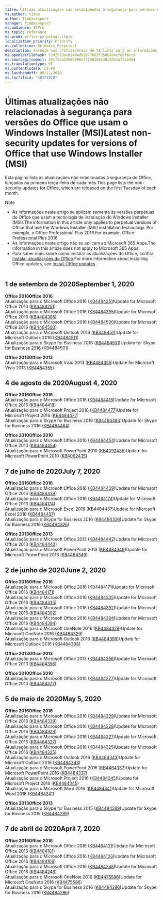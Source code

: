 ```yaml
---
title: Últimas atualizações não relacionadas à segurança para versões do Office que usam o Windows Installer (MSI)
ms.author: timda
author: TimDavenport
manager: TimDavenport
ms.audience: ITPro
ms.topic: reference
ms.prod: office-perpetual-itpro
localization_priority: Priority
ms.collection: RelNotes_Perpetual
description: Fornece aos profissionais de TI links para as informações mais recentes sobre atualizações que não são de segurança para versões perpétuas do Office 2016, Office 2013 e Office 2010
ms.openlocfilehash: 53d2533ecb240ad91b77662f3586804cf68f6cc9
ms.sourcegitcommit: 591f5da255de896ef3156108349c6d2eaf34ed54
ms.translationtype: HT
ms.contentlocale: pt-BR
ms.lasthandoff: 09/22/2020
ms.locfileid: "48174520"
---
```

# <a name="latest-non-security-updates-for-versions-of-office-that-use-windows-installer-msi"></a><span data-ttu-id="f489c-103">Últimas atualizações não relacionadas à segurança para versões do Office que usam o Windows Installer (MSI)</span><span class="sxs-lookup"><span data-stu-id="f489c-103">Latest non-security updates for versions of Office that use Windows Installer (MSI)</span></span>

<span data-ttu-id="f489c-104">Esta página lista as atualizações não relacionadas à segurança do Office, lançadas na primeira terça-feira de cada mês.</span><span class="sxs-lookup"><span data-stu-id="f489c-104">This page lists the non-security updates for Office, which are released on the first Tuesday of each month.</span></span>

> [!NOTE]
> - <span data-ttu-id="f489c-105">As informações neste artigo se aplicam somente às versões perpétuas do Office que usam a tecnologia de instalação do Windows Installer (MSI).</span><span class="sxs-lookup"><span data-stu-id="f489c-105">The information in this article only applies to perpetual versions of Office that use the Windows Installer (MSI) installation technology.</span></span> <span data-ttu-id="f489c-106">Por exemplo, o Office Professional Plus 2016.</span><span class="sxs-lookup"><span data-stu-id="f489c-106">For example, Office Professional Plus 2016.</span></span>
> - <span data-ttu-id="f489c-107">As informações neste artigo não se aplicam ao Microsoft 365 Apps.</span><span class="sxs-lookup"><span data-stu-id="f489c-107">The information in this article does not apply to Microsoft 365 Apps.</span></span>
> - <span data-ttu-id="f489c-108">Para saber mais sobre como instalar as atualizações do Office, confira [Instalar atualizações do Office](https://support.office.com/article/2ab296f3-7f03-43a2-8e50-46de917611c5).</span><span class="sxs-lookup"><span data-stu-id="f489c-108">For more information about installing Office updates, see [Install Office updates](https://support.office.com/article/2ab296f3-7f03-43a2-8e50-46de917611c5).</span></span>
<br/><br/>

## <a name="september-1-2020"></a><span data-ttu-id="f489c-109">1 de setembro de 2020</span><span class="sxs-lookup"><span data-stu-id="f489c-109">September 1, 2020</span></span>
<span data-ttu-id="f489c-110">**Office 2016**</span><span class="sxs-lookup"><span data-stu-id="f489c-110">**Office 2016**</span></span><br/>
<span data-ttu-id="f489c-111">Atualização para o Microsoft Office 2016 ([KB4484251](https://support.microsoft.com/help/4484251))</span><span class="sxs-lookup"><span data-stu-id="f489c-111">Update for Microsoft Office 2016 ([KB4484251](https://support.microsoft.com/help/4484251))</span></span><br/>
<span data-ttu-id="f489c-112">Atualização para o Microsoft Office 2016 ([KB4484395](https://support.microsoft.com/help/4484395))</span><span class="sxs-lookup"><span data-stu-id="f489c-112">Update for Microsoft Office 2016 ([KB4484395](https://support.microsoft.com/help/4484395))</span></span><br/> <span data-ttu-id="f489c-113">Atualização para o Microsoft Office 2016 ([KB4484500](https://support.microsoft.com/help/4484500))</span><span class="sxs-lookup"><span data-stu-id="f489c-113">Update for Microsoft Office 2016 ([KB4484500](https://support.microsoft.com/help/4484500))</span></span> <br/>
<span data-ttu-id="f489c-114">Atualização para o Microsoft Outlook 2016 ([KB4484511](https://support.microsoft.com/help/4484511))</span><span class="sxs-lookup"><span data-stu-id="f489c-114">Update for Microsoft Outlook 2016 ([KB4484511](https://support.microsoft.com/help/4484511))</span></span> <br/>
<span data-ttu-id="f489c-115">Atualização para o Skype for Business 2016 ([KB4484501](https://support.microsoft.com/help/4484501))</span><span class="sxs-lookup"><span data-stu-id="f489c-115">Update for Skype for Business 2016 ([KB4484501](https://support.microsoft.com/help/4484501))</span></span> <br/>

<span data-ttu-id="f489c-116">**Office 2013**</span><span class="sxs-lookup"><span data-stu-id="f489c-116">**Office 2013**</span></span><br/>
<span data-ttu-id="f489c-117">Atualização para o Microsoft Visio 2013 ([KB4484355](https://support.microsoft.com/help/4484355))</span><span class="sxs-lookup"><span data-stu-id="f489c-117">Update for Microsoft Visio 2013 ([KB4484355](https://support.microsoft.com/help/4484355))</span></span><br/>

## <a name="august-4-2020"></a><span data-ttu-id="f489c-118">4 de agosto de 2020</span><span class="sxs-lookup"><span data-stu-id="f489c-118">August 4, 2020</span></span>

<span data-ttu-id="f489c-119">**Office 2016**</span><span class="sxs-lookup"><span data-stu-id="f489c-119">**Office 2016**</span></span><br/>
<span data-ttu-id="f489c-120">Atualização para o Microsoft Office 2016 ([KB4484418](https://support.microsoft.com/help/4484418))</span><span class="sxs-lookup"><span data-stu-id="f489c-120">Update for Microsoft Office 2016 ([KB4484418](https://support.microsoft.com/help/4484418))</span></span><br/> <span data-ttu-id="f489c-121">Atualização para o Microsoft Project 2016 ([KB4484477](https://support.microsoft.com/help/4484477))</span><span class="sxs-lookup"><span data-stu-id="f489c-121">Update for Microsoft Project 2016 ([KB4484477](https://support.microsoft.com/help/4484477))</span></span><br/>
<span data-ttu-id="f489c-122">Atualização para o Skype for Business 2016 ([KB4484464](https://support.microsoft.com/help/4484464))</span><span class="sxs-lookup"><span data-stu-id="f489c-122">Update for Skype for Business 2016 ([KB4484464](https://support.microsoft.com/help/4484464))</span></span><br/> 

<span data-ttu-id="f489c-123">**Office 2010**</span><span class="sxs-lookup"><span data-stu-id="f489c-123">**Office 2010**</span></span><br/>
<span data-ttu-id="f489c-124">Atualização para o Microsoft Office 2010 ([KB4484454](https://support.microsoft.com/help/4484454))</span><span class="sxs-lookup"><span data-stu-id="f489c-124">Update for Microsoft Office 2010 ([KB4484454](https://support.microsoft.com/help/4484454))</span></span><br/> <span data-ttu-id="f489c-125">Atualização para o Microsoft PowerPoint 2010 ([KB4092435](https://support.microsoft.com/help/4092435))</span><span class="sxs-lookup"><span data-stu-id="f489c-125">Update for Microsoft PowerPoint 2010 ([KB4092435](https://support.microsoft.com/help/4092435))</span></span><br/> 

## <a name="july-7-2020"></a><span data-ttu-id="f489c-126">7 de julho de 2020</span><span class="sxs-lookup"><span data-stu-id="f489c-126">July 7, 2020</span></span>

<span data-ttu-id="f489c-127">**Office 2016**</span><span class="sxs-lookup"><span data-stu-id="f489c-127">**Office 2016**</span></span><br/>
<span data-ttu-id="f489c-128">Atualização para o Microsoft Office 2016 ([KB4484439](https://support.microsoft.com/help/4484439))</span><span class="sxs-lookup"><span data-stu-id="f489c-128">Update for Microsoft Office 2016 ([KB4484439](https://support.microsoft.com/help/4484439))</span></span><br/> <span data-ttu-id="f489c-129">Atualização para o Microsoft Office 2016 ([KB4484174](https://support.microsoft.com/help/4484174))</span><span class="sxs-lookup"><span data-stu-id="f489c-129">Update for Microsoft Office 2016 ([KB4484174](https://support.microsoft.com/help/4484174))</span></span><br/> <span data-ttu-id="f489c-130">Atualização para o Microsoft Excel 2016 ([KB4484437](https://support.microsoft.com/help/4484437))</span><span class="sxs-lookup"><span data-stu-id="f489c-130">Update for Microsoft Excel 2016 ([KB4484437](https://support.microsoft.com/help/4484437))</span></span><br/>
<span data-ttu-id="f489c-131">Atualização para o Skype for Business 2016 ([KB4484326](https://support.microsoft.com/help/4484326))</span><span class="sxs-lookup"><span data-stu-id="f489c-131">Update for Skype for Business 2016 ([KB4484326](https://support.microsoft.com/help/4484326))</span></span><br/> 

<span data-ttu-id="f489c-132">**Office 2013**</span><span class="sxs-lookup"><span data-stu-id="f489c-132">**Office 2013**</span></span><br/>
<span data-ttu-id="f489c-133">Atualização para o Microsoft Office 2013 ([KB4484442](https://support.microsoft.com/help/4484442))</span><span class="sxs-lookup"><span data-stu-id="f489c-133">Update for Microsoft Office 2013 ([KB4484442](https://support.microsoft.com/help/4484442))</span></span><br/> <span data-ttu-id="f489c-134">Atualização para o Microsoft PowerPoint 2013 ([KB4484349](https://support.microsoft.com/help/4484349))</span><span class="sxs-lookup"><span data-stu-id="f489c-134">Update for Microsoft PowerPoint 2013 ([KB4484349](https://support.microsoft.com/help/4484349))</span></span><br/> 


## <a name="june-2-2020"></a><span data-ttu-id="f489c-135">2 de junho de 2020</span><span class="sxs-lookup"><span data-stu-id="f489c-135">June 2, 2020</span></span>

<span data-ttu-id="f489c-136">**Office 2016**</span><span class="sxs-lookup"><span data-stu-id="f489c-136">**Office 2016**</span></span><br/>
<span data-ttu-id="f489c-137">Atualização para o Microsoft Office 2016 ([KB4484171](https://support.microsoft.com/help/4484171))</span><span class="sxs-lookup"><span data-stu-id="f489c-137">Update for Microsoft Office 2016 ([KB4484171](https://support.microsoft.com/help/4484171))</span></span><br/> <span data-ttu-id="f489c-138">Atualização para o Microsoft Office 2016 ([KB4484335](https://support.microsoft.com/help/4484335))</span><span class="sxs-lookup"><span data-stu-id="f489c-138">Update for Microsoft Office 2016 ([KB4484335](https://support.microsoft.com/help/4484335))</span></span><br/> <span data-ttu-id="f489c-139">Atualização para o Microsoft Office 2016 ([KB4484392](https://support.microsoft.com/help/4484392))</span><span class="sxs-lookup"><span data-stu-id="f489c-139">Update for Microsoft Office 2016 ([KB4484392](https://support.microsoft.com/help/4484392))</span></span><br/> <span data-ttu-id="f489c-140">Atualização para o Microsoft Office 2016 ([KB4484394](https://support.microsoft.com/help/4484394))</span><span class="sxs-lookup"><span data-stu-id="f489c-140">Update for Microsoft Office 2016 ([KB4484394](https://support.microsoft.com/help/4484394))</span></span><br/> <span data-ttu-id="f489c-141">Atualização para o Microsoft OneNote 2016 ([KB4484329](https://support.microsoft.com/help/4484329))</span><span class="sxs-lookup"><span data-stu-id="f489c-141">Update for Microsoft OneNote 2016 ([KB4484329](https://support.microsoft.com/help/4484329))</span></span><br/>
<span data-ttu-id="f489c-142">Atualização para o Microsoft Outlook 2016 ([KB4484398](https://support.microsoft.com/help/4484398))</span><span class="sxs-lookup"><span data-stu-id="f489c-142">Update for Microsoft Outlook 2016 ([KB4484398](https://support.microsoft.com/help/4484398))</span></span><br/> 

<span data-ttu-id="f489c-143">**Office 2013**</span><span class="sxs-lookup"><span data-stu-id="f489c-143">**Office 2013**</span></span><br/>
<span data-ttu-id="f489c-144">Atualização para o Microsoft Office 2013 ([KB4484356](https://support.microsoft.com/help/4484356))</span><span class="sxs-lookup"><span data-stu-id="f489c-144">Update for Microsoft Office 2013 ([KB4484356](https://support.microsoft.com/help/4484356))</span></span><br/> 

<span data-ttu-id="f489c-145">**Office 2010**</span><span class="sxs-lookup"><span data-stu-id="f489c-145">**Office 2010**</span></span><br/>
<span data-ttu-id="f489c-146">Atualização para o Microsoft Office 2010 ([KB4484377](https://support.microsoft.com/help/4484377))</span><span class="sxs-lookup"><span data-stu-id="f489c-146">Update for Microsoft Office 2010 ([KB4484377](https://support.microsoft.com/help/4484377))</span></span><br/> 


## <a name="may-5-2020"></a><span data-ttu-id="f489c-147">5 de maio de 2020</span><span class="sxs-lookup"><span data-stu-id="f489c-147">May 5, 2020</span></span>

<span data-ttu-id="f489c-148">**Office 2016**</span><span class="sxs-lookup"><span data-stu-id="f489c-148">**Office 2016**</span></span><br/>
<span data-ttu-id="f489c-149">Atualização para o Microsoft Office 2016 ([KB4484339](https://support.microsoft.com/help/4484339))</span><span class="sxs-lookup"><span data-stu-id="f489c-149">Update for Microsoft Office 2016 ([KB4484339](https://support.microsoft.com/help/4484339))</span></span><br/> <span data-ttu-id="f489c-150">Atualização para o Microsoft Office 2016 ([KB4484328](https://support.microsoft.com/help/4484328))</span><span class="sxs-lookup"><span data-stu-id="f489c-150">Update for Microsoft Office 2016 ([KB4484328](https://support.microsoft.com/help/4484328))</span></span><br/> <span data-ttu-id="f489c-151">Atualização para o Microsoft Office 2016 ([KB4484327](https://support.microsoft.com/help/4484327))</span><span class="sxs-lookup"><span data-stu-id="f489c-151">Update for Microsoft Office 2016 ([KB4484327](https://support.microsoft.com/help/4484327))</span></span><br/> <span data-ttu-id="f489c-152">Atualização para o Microsoft Office 2016 ([KB4484325](https://support.microsoft.com/help/4484325))</span><span class="sxs-lookup"><span data-stu-id="f489c-152">Update for Microsoft Office 2016 ([KB4484325](https://support.microsoft.com/help/4484325))</span></span><br/> <span data-ttu-id="f489c-153">Atualização para o Microsoft Outlook 2016 ([KB4484343](https://support.microsoft.com/help/4484343))</span><span class="sxs-lookup"><span data-stu-id="f489c-153">Update for Microsoft Outlook 2016 ([KB4484343](https://support.microsoft.com/help/4484343))</span></span><br/> <span data-ttu-id="f489c-154">Atualização para o Microsoft PowerPoint 2016 ([KB4484337](https://support.microsoft.com/help/4484337))</span><span class="sxs-lookup"><span data-stu-id="f489c-154">Update for Microsoft PowerPoint 2016 ([KB4484337](https://support.microsoft.com/help/4484337))</span></span><br/> <span data-ttu-id="f489c-155">Atualização para o Microsoft Project 2016 ([KB4484345](https://support.microsoft.com/help/4484345))</span><span class="sxs-lookup"><span data-stu-id="f489c-155">Update for Microsoft Project 2016 ([KB4484345](https://support.microsoft.com/help/4484345))</span></span><br/> <span data-ttu-id="f489c-156">Atualização para o Microsoft Word 2016 ([KB4484341](https://support.microsoft.com/help/4484341))</span><span class="sxs-lookup"><span data-stu-id="f489c-156">Update for Microsoft Word 2016 ([KB4484341](https://support.microsoft.com/help/4484341))</span></span><br/> 


<span data-ttu-id="f489c-157">**Office 2013**</span><span class="sxs-lookup"><span data-stu-id="f489c-157">**Office 2013**</span></span><br/>
<span data-ttu-id="f489c-158">Atualização para o Skype for Business 2015 ([KB4484289](https://support.microsoft.com/help/4484289))</span><span class="sxs-lookup"><span data-stu-id="f489c-158">Update for Skype for Business 2015 ([KB4484289](https://support.microsoft.com/help/4484289))</span></span><br/>

## <a name="april-7-2020"></a><span data-ttu-id="f489c-159">7 de abril de 2020</span><span class="sxs-lookup"><span data-stu-id="f489c-159">April 7, 2020</span></span>

<span data-ttu-id="f489c-160">**Office 2016**</span><span class="sxs-lookup"><span data-stu-id="f489c-160">**Office 2016**</span></span><br/>
<span data-ttu-id="f489c-161">Atualização para o Microsoft Office 2016 ([KB4484101](https://support.microsoft.com/help/4484101))</span><span class="sxs-lookup"><span data-stu-id="f489c-161">Update for Microsoft Office 2016 ([KB4484101](https://support.microsoft.com/help/4484101))</span></span><br/>
<span data-ttu-id="f489c-162">Atualização para o Microsoft Office 2016 ([KB4484106](https://support.microsoft.com/help/4484106))</span><span class="sxs-lookup"><span data-stu-id="f489c-162">Update for Microsoft Office 2016 ([KB4484106](https://support.microsoft.com/help/4484106))</span></span><br/>
<span data-ttu-id="f489c-163">Atualização para o Microsoft Office 2016 ([KB4484248](https://support.microsoft.com/help/4484248))</span><span class="sxs-lookup"><span data-stu-id="f489c-163">Update for Microsoft Office 2016 ([KB4484248](https://support.microsoft.com/help/4484248))</span></span><br/>
<span data-ttu-id="f489c-164">Atualização para o Microsoft OneNote 2016 ([KB4475586](https://support.microsoft.com/help/4475586))</span><span class="sxs-lookup"><span data-stu-id="f489c-164">Update for Microsoft OneNote 2016 ([KB4475586](https://support.microsoft.com/help/4475586))</span></span><br/>
<span data-ttu-id="f489c-165">Atualização para o Skype for Business 2016 ([KB4484286](https://support.microsoft.com/help/4484286))</span><span class="sxs-lookup"><span data-stu-id="f489c-165">Update for Skype for Business 2016 ([KB4484286](https://support.microsoft.com/help/4484286))</span></span> <br/>

<br/>

 
